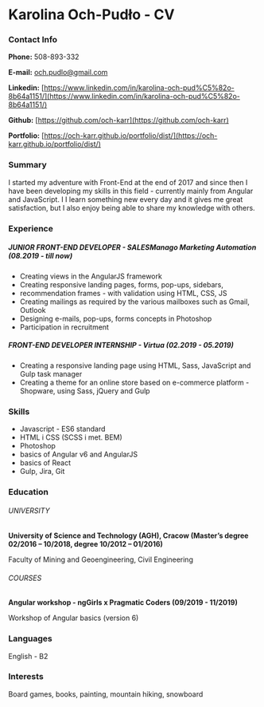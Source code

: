 # Karolina Och-Pudło - CV

### Contact Info

**Phone:** 508-893-332

**E-mail:** och.pudlo@gmail.com

**Linkedin:** [https://www.linkedin.com/in/karolina-och-pud%C5%82o-8b64a1151/](https://www.linkedin.com/in/karolina-och-pud%C5%82o-8b64a1151/)

**Github:** [https://github.com/och-karr](https://github.com/och-karr)

**Portfolio:** [https://och-karr.github.io/portfolio/dist/](https://och-karr.github.io/portfolio/dist/)

### Summary

I started my adventure with Front-End at the end of 2017 and since then I have been developing my skills in this field - currently mainly from Angular and JavaScript. I I learn something new every day and it gives me great satisfaction, but I also enjoy being able to share my knowledge with others.

### Experience

##### JUNIOR FRONT-END DEVELOPER - SALESManago Marketing Automation (08.2019 - till now)

* Creating views in the AngularJS framework
* Creating responsive landing pages, forms, pop-ups, sidebars,
* recommendation frames - with validation using HTML, CSS, JS
* Creating mailings as required by the various mailboxes such as Gmail, Outlook
* Designing e-mails, pop-ups, forms concepts in Photoshop
* Participation in recruitment

##### FRONT-END DEVELOPER INTERNSHIP - Virtua (02.2019 - 05.2019)

* Creating a responsive landing page using HTML, Sass, JavaScript and Gulp task manager
* Creating a theme for an online store based on e-commerce platform - Shopware, using Sass, jQuery and Gulp

### Skills

* Javascript - ES6 standard
* HTML i CSS (SCSS i met. BEM)
* Photoshop
* basics of Angular v6 and AngularJS
* basics of React
* Gulp, Jira, Git

### Education

###### UNIVERSITY

**University of Science and Technology (AGH), Cracow (Master’s degree 02/2016 – 10/2018, degree 10/2012 – 01/2016)**

Faculty of Mining and Geoengineering, Civil Engineering

###### COURSES
**Angular workshop - ngGirls x Pragmatic Coders (09/2019 - 11/2019)**

Workshop of Angular basics (version 6)

### Languages

English - B2

### Interests

Board games, books, painting, mountain hiking, snowboard